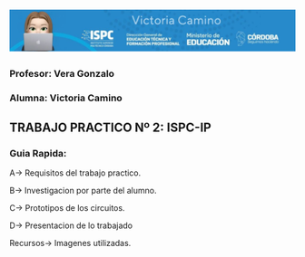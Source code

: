# ![alt text](../recursos/logo.jpg)
### Profesor: Vera Gonzalo
### Alumna: Victoria Camino

## TRABAJO PRACTICO Nº 2: ISPC-IP
### Guia Rapida:  

A→ Requisitos del trabajo practico.

B→ Investigacion por parte del alumno.

C→ Prototipos de los circuitos.

D→ Presentacion de lo trabajado
 
Recursos→ Imagenes utilizadas.